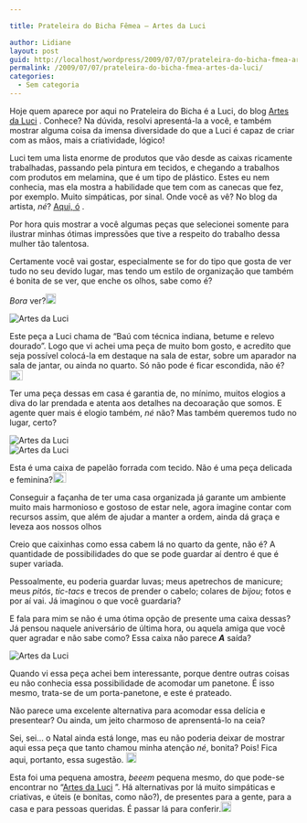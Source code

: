 ```yaml
---

title: Prateleira do Bicha Fêmea – Artes da Luci

author: Lidiane
layout: post
guid: http://localhost/wordpress/2009/07/07/prateleira-do-bicha-fmea-artes-da-luci/
permalink: /2009/07/07/prateleira-do-bicha-fmea-artes-da-luci/
categories:
  - Sem categoria
---
```

Hoje quem aparece por aqui no Prateleira do Bicha é a Luci, do blog [Artes da Luci](http://artesdaluci.blogspot.com/) . Conhece? Na dúvida, resolvi apresentá-la a você, e também mostrar alguma coisa da imensa diversidade do que a Luci é capaz de criar com as mãos, mais a criatividade, lógico! 

Luci tem uma lista enorme de produtos que vão desde as caixas ricamente trabalhadas, passando pela pintura em tecidos, e chegando a trabalhos com produtos em melamina, que é um tipo de plástico. Estes eu nem conhecia, mas ela mostra a habilidade que tem com as canecas que fez, por exemplo. Muito simpáticas, por sinal. Onde você as vê? No blog da artista, _né_? [Aqui, ó](http://artesdaluci.blogspot.com/) . 

Por hora quis mostrar a você algumas peças que selecionei somente para ilustrar minhas ótimas impressões que tive a respeito do trabalho dessa mulher tão talentosa. 

Certamente você vai gostar, especialmente se for do tipo que gosta de ver tudo no seu devido lugar, mas tendo um estilo de organização que também é bonita de se ver, que enche os olhos, sabe como é?

_Bora_ ver?[<img title="EmoticonHappy" style="display:inline;" height="18" alt="EmoticonHappy" src="http://www.trololodemulher.com.br/blog/wp-content/uploads/2009/07/emoticonhappy_thumb4.gif" width="18" />](http://www.trololodemulher.com.br/blog/wp-content/uploads/2009/07/emoticonhappy4.gif) 

 <img title="Artes da Luci" style="display:block;float:none;margin-left:auto;margin-right:auto;" alt="Artes da Luci" src="http://2.bp.blogspot.com/_rqYMbVVNM1I/SM8fPfRriZI/AAAAAAAADow/UeIHqH8xS0k/s400/meus+trabalhos0+002edit.jpg" />

Este peça a Luci chama de “Baú com técnica indiana, betume e relevo dourado”. Logo que vi achei uma peça de muito bom gosto, e acredito que seja possível colocá-la em destaque na sala de estar, sobre um aparador na sala de jantar, ou ainda no quarto. Só não pode é ficar escondida, não é?[<img title="EmoticonThumbsDown" style="display:inline;" height="18" alt="EmoticonThumbsDown" src="http://www.trololodemulher.com.br/blog/wp-content/uploads/2009/07/emoticonthumbsdown_thumb1.gif" width="23" />](http://www.trololodemulher.com.br/blog/wp-content/uploads/2009/07/emoticonthumbsdown1.gif) 

Ter uma peça dessas em casa é garantia de, no mínimo, muitos elogios a diva do lar prendada e atenta aos detalhes na decoaração que somos. E agente quer mais é elogio também, _né_ não? Mas também queremos tudo no lugar, certo?

<img title="Artes da Luci" style="display:block;float:none;margin-left:auto;margin-right:auto;" alt="Artes da Luci" src="http://2.bp.blogspot.com/_rqYMbVVNM1I/Sj_IsizeWNI/AAAAAAAAGHQ/jg8HDcKSK_Y/s400/aaa+222.jpg" />

 <img title="Artes da Luci" style="display:block;float:none;margin-left:auto;margin-right:auto;" alt="Artes da Luci" src="http://1.bp.blogspot.com/_rqYMbVVNM1I/Sj_IsRBq-2I/AAAAAAAAGHI/zSom_13rsCA/s400/aaa+224.jpg" />

Esta é uma caixa de papelão forrada com tecido. Não é uma peça delicada e feminina?[<img title="EmoticonThumbsUp" style="display:inline;" height="18" alt="EmoticonThumbsUp" src="http://www.trololodemulher.com.br/blog/wp-content/uploads/2009/07/emoticonthumbsup_thumb2.gif" width="23" />](http://www.trololodemulher.com.br/blog/wp-content/uploads/2009/07/emoticonthumbsup2.gif) 

Conseguir a façanha de ter uma casa organizada já garante um ambiente muito mais harmonioso e gostoso de estar nele, agora imagine contar com recursos assim, que além de ajudar a manter a ordem, ainda dá graça e leveza aos nossos olhos![<img title="EmoticonHappy" style="display:inline;" height="18" alt="EmoticonHappy" src="http://www.trololodemulher.com.br/blog/wp-content/uploads/2009/07/emoticonhappy_thumb5.gif" width="18" />](http://www.trololodemulher.com.br/blog/wp-content/uploads/2009/07/emoticonhappy5.gif) 

Creio que caixinhas como essa cabem lá no quarto da gente, não é? A quantidade de possibilidades do que se pode guardar aí dentro é que é super variada. 

Pessoalmente, eu poderia guardar luvas; meus apetrechos de manicure; meus _pitós_, _tic-tacs_ e trecos de prender o cabelo; colares de _bijou_; fotos e por aí vai. Já imaginou o que você guardaria?

E fala para mim se não é uma ótima opção de presente uma caixa dessas? Já pensou naquele aniversário de última hora, ou aquela amiga que você quer agradar e não sabe como? Essa caixa não parece **_A_** saída?

 <img title="Artes da Luci" style="display:block;float:none;margin-left:auto;margin-right:auto;" alt="Artes da Luci" src="http://2.bp.blogspot.com/_rqYMbVVNM1I/SWQAEEVLHJI/AAAAAAAAFK8/W6MYHSJiCKQ/s400/fotos.+102.jpg" />

Quando vi essa peça achei bem interessante, porque dentre outras coisas eu não conhecia essa possibilidade de acomodar um panetone. É isso mesmo, trata-se de um porta-panetone, e este é prateado. 

Não parece uma excelente alternativa para acomodar essa delícia e presentear? Ou ainda, um jeito charmoso de aprensentá-lo na ceia? 

Sei, sei… o Natal ainda está longe, mas eu não poderia deixar de mostrar aqui essa peça que tanto chamou minha atenção _né_, bonita? Pois! Fica aqui, portanto, essa sugestão. [<img title="EmoticonWink" style="display:inline;" height="18" alt="EmoticonWink" src="http://www.trololodemulher.com.br/blog/wp-content/uploads/2009/07/emoticonwink_thumb1.gif" width="18" />](http://www.trololodemulher.com.br/blog/wp-content/uploads/2009/07/emoticonwink1.gif) 

Esta foi uma pequena amostra, _beeem_ pequena mesmo, do que pode-se encontrar no “[Artes da Luci](http://artesdaluci.blogspot.com/) ”. Há alternativas por lá muito simpáticas e criativas, e úteis (e bonitas, como não?), de presentes para a gente, para a casa e para pessoas queridas. É passar lá para conferir.[<img title="EmoticonBigSmile" style="display:inline;" height="18" alt="EmoticonBigSmile" src="http://www.trololodemulher.com.br/blog/wp-content/uploads/2009/07/emoticonbigsmile_thumb3.gif" width="18" />](http://www.trololodemulher.com.br/blog/wp-content/uploads/2009/07/emoticonbigsmile3.gif)